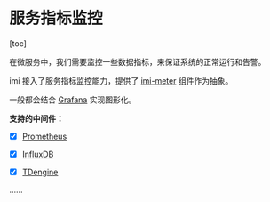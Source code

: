 # 服务指标监控

[toc]

在微服务中，我们需要监控一些数据指标，来保证系统的正常运行和告警。

imi 接入了服务指标监控能力，提供了 [imi-meter](https://github.com/imiphp/imi-meter) 组件作为抽象。

一般都会结合 [Grafana](https://github.com/grafana/grafana) 实现图形化。

**支持的中间件：**

* [x] [Prometheus](/v2.1/components/meter/prometheus.html)

* [x] [InfluxDB](/v2.1/components/meter/influxdb.html)

* [x] [TDengine](/v2.1/components/meter/tdengine.html)

……
